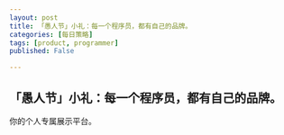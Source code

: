 ```yaml
---
layout: post
title: 「愚人节」小礼：每一个程序员，都有自己的品牌。
categories: [每日策略]
tags: [product, programmer]
published: False

---
```


## 「愚人节」小礼：每一个程序员，都有自己的品牌。

你的个人专属展示平台。